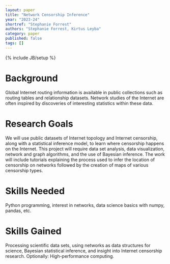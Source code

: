 ```yaml
---
layout: paper
title: "Network Censorship Inference"
year: "2023-24"
shortref: "Stephanie Forrest"
authors: "Stephanie Forrest, Kirtus Leyba"
category: paper
published: false
tags: []
---
```

{% include JB/setup %}

# Background

Global Internet routing information is available in public collections such as routing tables and relationship datasets.
Network studies of the Internet are often inspired by discoveries of interesting statistics within these data.

# Research Goals

We will use public datasets of Internet topology and Internet censorship, along with a statistical inference model, to learn where censorship happens on the Internet.
This project will require data set analysis, data visualization, network and graph algorithms, and the use of Bayesian inference.
The work will include tutorials explaining the process used to infer the location of censorship on networks followed by the creation of maps of various censorship types.

# Skills Needed

Python programming, interest in networks, data science basics with numpy, pandas, etc.

# Skills Gained

Processing scientific data sets, using networks as data structures for science, Bayesian statistical inference, and insight into Internet censorship research.
Optionally: High-performance computing.
